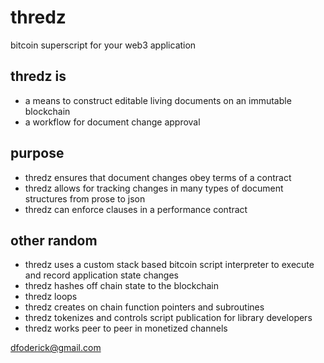 # thredz
bitcoin superscript for your web3 application

## thredz is
* a means to construct editable living documents on an immutable blockchain
* a workflow for document change approval

## purpose
* thredz ensures that document changes obey terms of a contract
* thredz allows for tracking changes in many types of document structures from prose to json
* thredz can enforce clauses in a performance contract

## other random
* thredz uses a custom stack based bitcoin script interpreter to execute and record application state changes
* thredz hashes off chain state to the blockchain
* thredz loops
* thredz creates on chain function pointers and subroutines
* thredz tokenizes and controls script publication for library developers
* thredz works peer to peer in monetized channels

dfoderick@gmail.com

